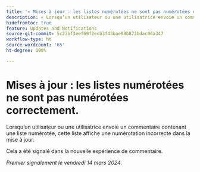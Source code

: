 ```yaml
---
title: '« Mises à jour : les listes numérotées ne sont pas numérotées correctement. »'
description: « Lorsqu’un utilisateur ou une utilisatrice envoie un commentaire contenant une liste numérotée, cette liste affiche une numérotation incorrecte dans la mise à jour. »
hidefromtoc: true
feature: Updates and Notifications
source-git-commit: 5c23bf3eef69f2ecb3f43bae98b872bdac06a347
workflow-type: ht
source-wordcount: '65'
ht-degree: 100%

---
```



# Mises à jour : les listes numérotées ne sont pas numérotées correctement.

Lorsqu’un utilisateur ou une utilisatrice envoie un commentaire contenant une liste numérotée, cette liste affiche une numérotation incorrecte dans la mise à jour.

Cela a été signalé dans la nouvelle expérience de commentaire.

_Premier signalement le vendredi 14 mars 2024._
